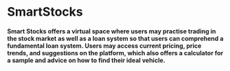 
# SmartStocks
#### Smart Stocks offers a virtual space where users may practise trading in the stock market as well as a loan system so that users can comprehend a fundamental loan system. Users may access current pricing, price trends, and suggestions on the platform, which also offers a calculator for a sample and advice on how to find their ideal vehicle.

